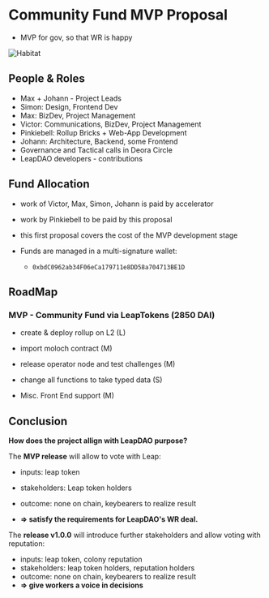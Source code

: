 # Community Fund MVP Proposal

* MVP for gov, so that WR is happy

![Habitat](https://i.imgur.com/GnJQCqW.jpg)


## People & Roles

* Max + Johann - Project Leads
* Simon: Design, Frontend Dev
* Max: BizDev, Project Management
* Victor: Communications, BizDev, Project Management
* Pinkiebell: Rollup Bricks + Web-App Development
* Johann: Architecture, Backend, some Frontend
* Governance and Tactical calls in Deora Circle
* LeapDAO developers - contributions


## Fund Allocation

* work of Victor, Max, Simon, Johann is paid by accelerator

* work by Pinkiebell to be paid by this proposal

* this first proposal covers the cost of the MVP development stage
* Funds are managed in a multi-signature wallet:
  * `0xbdC0962ab34F06eCa179711e8DD58a704713BE1D`


## RoadMap

### MVP - Community Fund via LeapTokens (2850 DAI)
* create & deploy rollup on L2 (L)

* import moloch contract (M) 

* release operator node and test challenges (M)

* change all functions to take typed data (S)

* Misc. Front End support (M)

## Conclusion

**How does the project allign with LeapDAO purpose?**

The **MVP release** will allow to vote with Leap:

* inputs: leap token 

* stakeholders: Leap token holders

* outcome: none on chain, keybearers to realize result

* **=> satisfy the requirements for LeapDAO's WR deal.**


The **release v1.0.0** will introduce further stakeholders and allow voting with reputation:
  - inputs: leap token, colony reputation
  - stakeholders: leap token holders, reputation holders
  - outcome: none on chain, keybearers to realize result
  - **=> give workers a voice in decisions**

